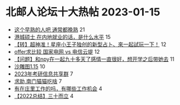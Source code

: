 # 北邮人论坛十大热帖 2023-01-15

- [这个早熟的人吧 通常都晚熟](https://bbs.byr.cn/article/Talking/6377708) 21
- [港城硕士 在内地就业的话，是什么水平](https://bbs.byr.cn/article/GoAbroad/390673) 15
- [【转】超神准！星座小王子独创的新型占卜、來一起試玩一下！](https://bbs.byr.cn/article/Constellations/326533) 12
- [offer求比较 国家电网 vs 电信云堤](https://bbs.byr.cn/article/Job/2182586) 12
- [【问题】和npy在一起九十多天了感情一直很好，想开学之后带她去](https://bbs.byr.cn/article/Health/230147) 11
- [沙雕图1.15](https://bbs.byr.cn/article/Picture/3335749) 10
- [2023年考研信息共享群](https://bbs.byr.cn/article/AimBUPT/107254) 7
- [求助,南门猫猫吃啥](https://bbs.byr.cn/article/Friends/2035014) 7
- [有在庄里工作的吗，有哪些工作机会](https://bbs.byr.cn/article/Hebei/251376) 4
- [【2022总结】三十而立](https://bbs.byr.cn/article/WorkLife/1195008) 4


